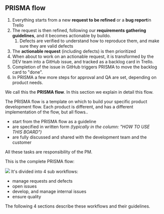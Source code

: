 ## PRISMA flow

1. Everything starts from a new **request to be refined** or a **bug report**in Trello
2. The request is then refined, following our **requirements gathering guidelines**, and it becomes actionable by buildo.
   1. Defects are verified to understand how to reproduce them, and make sure they are valid defects
3. The **actionable request** (including defects) is then prioritized
4. When about to work on an actionable request, it is transformed by the DEV team into a GitHub issue, and tracked as a backlog card in Trello.
5. Completion of the issue in GitHub triggers PRISMA to move the backlog card to "done".
6. In PRISMA a few more steps for approval and QA are set, depending on product needs.

We call this the **PRISMA flow**. In this section we explain in detail this flow.

The PRISMA flow is a template on which to build your specific product development flow. Each product is different, and has a different implementation of the flow, but all flows..

* start from the PRISMA flow as a guideline
* are specified in written form _(typically in the column: "HOW TO USE THIS BOARD")_
* are fully discussed and shared with the development team and the customer

All these tasks are responsibility of the PM.

This is the complete PRISMA flow:

![](complete_prisma_flow.png)
It's divided into 4 sub workflows:

* manage requests and defects
* open issues
* develop, and manage internal issues
* ensure quality

The following 4 sections describe these workflows and their guidelines.

